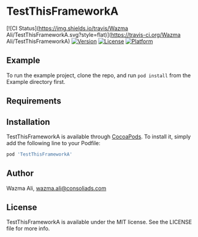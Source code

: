 # TestThisFrameworkA

[![CI Status](https://img.shields.io/travis/Wazma Ali/TestThisFrameworkA.svg?style=flat)](https://travis-ci.org/Wazma Ali/TestThisFrameworkA)
[![Version](https://img.shields.io/cocoapods/v/TestThisFrameworkA.svg?style=flat)](https://cocoapods.org/pods/TestThisFrameworkA)
[![License](https://img.shields.io/cocoapods/l/TestThisFrameworkA.svg?style=flat)](https://cocoapods.org/pods/TestThisFrameworkA)
[![Platform](https://img.shields.io/cocoapods/p/TestThisFrameworkA.svg?style=flat)](https://cocoapods.org/pods/TestThisFrameworkA)

## Example

To run the example project, clone the repo, and run `pod install` from the Example directory first.

## Requirements

## Installation

TestThisFrameworkA is available through [CocoaPods](https://cocoapods.org). To install
it, simply add the following line to your Podfile:

```ruby
pod 'TestThisFrameworkA'
```

## Author

Wazma Ali, wazma.ali@consoliads.com

## License

TestThisFrameworkA is available under the MIT license. See the LICENSE file for more info.

